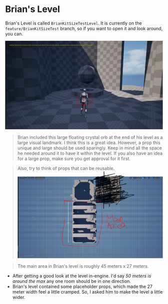 # Brian's Level

Brian's Level is called `BrianKitSizeTestLevel`. It is currently on the `feature/BrianKitSizeTest` branch, so if you want to open it and look around, you can.

![](<../../../../_Meta/Attachments/Pasted image 20250524002117.png>)

> Brian included this large floating crystal orb at the end of his level as a large visual landmark. I think this is a great idea. However, a prop this unique and large should be used sparingly. Keep in mind all the space he needed around it to have it within the level. If you also have an idea for a large prop, make sure you get approval for it first.

> Also, try to think of props that can be reusable.
![](<../../../../_Meta/Attachments/Pasted image 20250524011029.png>)

> The main area in Brian's level is roughly 45 meters x 27 meters.

- After getting a good look at the level in-engine. I'd say *50 meters is around the max* any one room should be in one direction.
- Brian's level contained some placeholder props, which made the 27 meter width feel a little cramped. So, I asked him to make the level a little wider.
